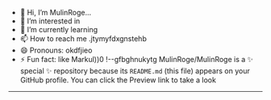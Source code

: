 - 👋 Hi, I’m MulinRoge...
- 👀 I’m interested in 
- 🌱 I’m currently learning
- 📫 How to reach me .jtymyfdxgnstehb
- 😄 Pronouns: okdfjieo
- ⚡ Fun fact: like Markul))0
!--gfbghnukytg
MulinRoge/MulinRoge is a ✨ special ✨ repository because its `README.md` (this file) appears on your GitHub profile.
You can click the Preview link to take a look 
---
